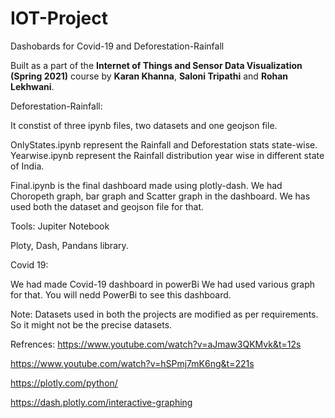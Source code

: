 # IOT-Project
Dashobards for Covid-19 and Deforestation-Rainfall

Built as a part of the **Internet of Things and Sensor Data Visualization (Spring 2021)** course by **Karan Khanna**, **Saloni Tripathi** and **Rohan Lekhwani**.

Deforestation-Rainfall:

It constist of three ipynb files, two datasets and one geojson file.

OnlyStates.ipynb represent the Rainfall and Deforestation stats state-wise. 
Yearwise.ipynb represent the Rainfall distribution year wise in different state of India.

Final.ipynb is the final dashboard made using plotly-dash. We had Choropeth graph, bar graph and Scatter graph in the dashboard. We has used both the dataset and geojson file for that. 


Tools:
Jupiter Notebook

Ploty, Dash, Pandans library.



Covid 19:

We had made Covid-19 dashboard in powerBi We had used various graph for that. You will nedd PowerBi to see this dashboard.


Note: Datasets used in both the projects are modified as per requirements. So it might not be the precise datasets.

Refrences:
https://www.youtube.com/watch?v=aJmaw3QKMvk&t=12s

https://www.youtube.com/watch?v=hSPmj7mK6ng&t=221s

https://plotly.com/python/

https://dash.plotly.com/interactive-graphing
